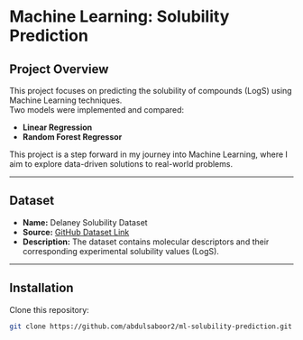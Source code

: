 # Machine Learning: Solubility Prediction

## Project Overview
This project focuses on predicting the solubility of compounds (LogS) using Machine Learning techniques.  
Two models were implemented and compared:
- **Linear Regression**
- **Random Forest Regressor**

This project is a step forward in my journey into Machine Learning, where I aim to explore data-driven solutions to real-world problems.

---

## Dataset
- **Name:** Delaney Solubility Dataset
- **Source:** [GitHub Dataset Link](https://raw.githubusercontent.com/abdulsaboor2/ml-solubility-prediction/refs/heads/main/delaney_solubility_with_descriptors.csv)
- **Description:** The dataset contains molecular descriptors and their corresponding experimental solubility values (LogS).

---

## Installation

Clone this repository:
```bash
git clone https://github.com/abdulsaboor2/ml-solubility-prediction.git
